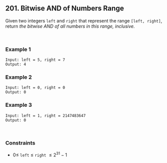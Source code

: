 ## 201. Bitwise AND of Numbers Range

Given two integers `left` and `right` that represent the range `[left, right]`, return _the bitwise AND of all numbers in this range, inclusive._

<br>

### Example 1

```
Input: left = 5, right = 7
Output: 4
```

### Example 2

```
Input: left = 0, right = 0
Output: 0
```

### Example 3

```
Input: left = 1, right = 2147483647
Output: 0
```

<br>

### Constraints

- $0\leqslant$ `left` $\leqslant$ `right` $\leqslant 2^{31}-1$
